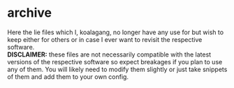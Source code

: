 # archive

Here the lie files which I, koalagang, no longer have any use for but wish to keep either for others or in case I ever want to revisit the respective software.\
**DISCLAIMER:** these files are not necessarily compatible with the latest versions of the respective software so expect breakages if you plan to use any of them. You will likely need to modify them slightly or just take snippets of them and add them to your own config.
